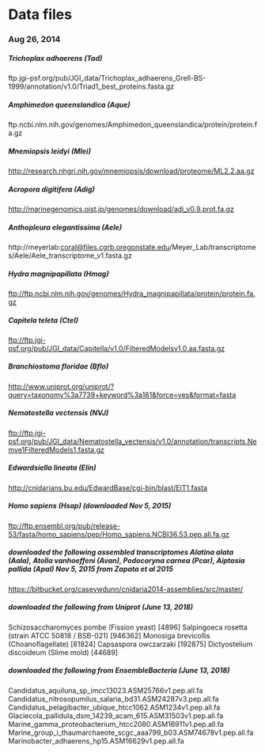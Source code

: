 # Data files

### Aug 26, 2014

##### Trichoplax adhaerens (Tad)
ftp.jgi-psf.org/pub/JGI_data/Trichoplax_adhaerens_Grell-BS-1999/annotation/v1.0/Triad1_best_proteins.fasta.gz

##### Amphimedon queenslandica (Aque)
ftp.ncbi.nlm.nih.gov/genomes/Amphimedon_queenslandica/protein/protein.fa.gz

##### Mnemiopsis leidyi (Mlei)
http://research.nhgri.nih.gov/mnemiopsis/download/proteome/ML2.2.aa.gz

##### Acropora digitifera (Adig)
http://marinegenomics.oist.jp/genomes/download/adi_v0.9.prot.fa.gz

##### Anthopleura elegantissima (Aele)
http://meyerlab:coral@files.cgrb.oregonstate.edu/Meyer_Lab/transcriptomes/Aele/Aele_transcriptome_v1.fasta.gz

##### Hydra magnipapillata (Hmag)
ftp://ftp.ncbi.nlm.nih.gov/genomes/Hydra_magnipapillata/protein/protein.fa.gz

##### Capitela teleta (Ctel)
ftp://ftp.jgi-psf.org/pub/JGI_data/Capitella/v1.0/FilteredModelsv1.0.aa.fasta.gz

##### Branchiostoma floridae (Bflo)
http://www.uniprot.org/uniprot/?query=taxonomy%3a7739+keyword%3a181&force=yes&format=fasta

##### Nematostella vectensis (NVJ)
ftp://ftp.jgi-psf.org/pub/JGI_data/Nematostella_vectensis/v1.0/annotation/transcripts.Nemve1FilteredModels1.fasta.gz

##### Edwardsiella lineata (Elin)
http://cnidarians.bu.edu/EdwardBase/cgi-bin/blast/ElT1.fasta

##### Homo sapiens (Hsap) (downloaded Nov 5, 2015)
ftp://ftp.ensembl.org/pub/release-53/fasta/homo_sapiens/pep/Homo_sapiens.NCBI36.53.pep.all.fa.gz

##### downloaded the following assembled transcriptomes Alatina alata (Aala), Atolla vanhoeffeni (Avan), Podocoryna carnea (Pcar), Aiptasia pallida (Apal) Nov 5, 2015 from Zapata et al 2015
https://bitbucket.org/caseywdunn/cnidaria2014-assemblies/src/master/

##### downloaded the following from Uniprot (June 13, 2018)
Schizosaccharomyces pombe (Fission yeast) [4896]
Salpingoeca rosetta (strain ATCC 50818 / BSB-021) [946362]
Monosiga brevicollis (Choanoflagellate) [81824]
Capsaspora owczarzaki [192875]
Dictyostelium discoideum (Slime mold) [44689]

##### downloaded the following from EnsembleBacteria (June 13, 2018)
Candidatus_aquiluna_sp_imcc13023.ASM25766v1.pep.all.fa
Candidatus_nitrosopumilus_salaria_bd31.ASM24287v3.pep.all.fa
Candidatus_pelagibacter_ubique_htcc1062.ASM1234v1.pep.all.fa
Glaciecola_pallidula_dsm_14239_acam_615.ASM31503v1.pep.all.fa
Marine_gamma_proteobacterium_htcc2080.ASM16911v1.pep.all.fa
Marine_group_i_thaumarchaeote_scgc_aaa799_b03.ASM74678v1.pep.all.fa
Marinobacter_adhaerens_hp15.ASM16629v1.pep.all.fa

